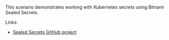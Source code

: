 
<br>

This scenario demonstrates working with Kubernetes secrets
using Bitnami Sealed Secrets.

Links:
- [Sealed Secrets GitHub project](https://github.com/bitnami-labs/sealed-secrets)

